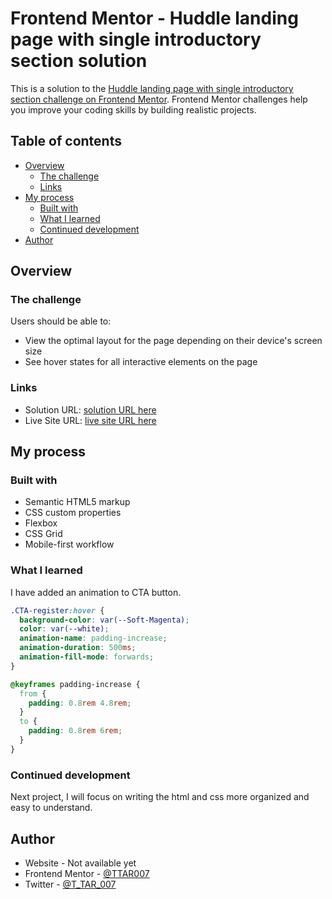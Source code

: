 # Frontend Mentor - Huddle landing page with single introductory section solution

This is a solution to the [Huddle landing page with single introductory section challenge on Frontend Mentor](https://www.frontendmentor.io/challenges/huddle-landing-page-with-a-single-introductory-section-B_2Wvxgi0). Frontend Mentor challenges help you improve your coding skills by building realistic projects.

## Table of contents

- [Overview](#overview)
  - [The challenge](#the-challenge)
  - [Links](#links)
- [My process](#my-process)
  - [Built with](#built-with)
  - [What I learned](#what-i-learned)
  - [Continued development](#continued-development)
- [Author](#author)

## Overview

### The challenge

Users should be able to:

- View the optimal layout for the page depending on their device's screen size
- See hover states for all interactive elements on the page

### Links

- Solution URL: [solution URL here](https://www.frontendmentor.io/solutions/huddle-landing-page-mobile-first-VTd_DoB9q3)
- Live Site URL: [live site URL here](https://ttar007.github.io/Huddle-landing-page/)

## My process

### Built with

- Semantic HTML5 markup
- CSS custom properties
- Flexbox
- CSS Grid
- Mobile-first workflow

### What I learned

I have added an animation to CTA button.

```css
.CTA-register:hover {
  background-color: var(--Soft-Magenta);
  color: var(--white);
  animation-name: padding-increase;
  animation-duration: 500ms;
  animation-fill-mode: forwards;
}

@keyframes padding-increase {
  from {
    padding: 0.8rem 4.8rem;
  }
  to {
    padding: 0.8rem 6rem;
  }
}
```

### Continued development

Next project, I will focus on writing the html and css more organized and easy to understand.

## Author

- Website - Not available yet
- Frontend Mentor - [@TTAR007](https://www.frontendmentor.io/profile/TTAR007)
- Twitter - [@T_TAR_007](https://www.twitter.com/T_TAR_007)
